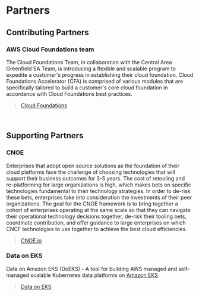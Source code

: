 # Partners

## Contributing Partners

### AWS Cloud Foundations team
The Cloud Foundations Team, in collaboration with the Central Area Greenfield SA Team, is introducing a flexible and scalable program to expedite a customer's progress in establishing their cloud foundation. Cloud Foundations Accelerator (CFA) is comprised of various modules that are specifically tailored to build a customer's core cloud foundation in accordance with Cloud Foundations best practices.

> [Cloud Foundations](https://aws.amazon.com/architecture/cloud-foundations/)


<br />

## Supporting Partners

### CNOE

Enterprises that adopt open source solutions as the foundation of their cloud platforms face the challenge of choosing technologies that will support their business outcomes for 3-5 years. The cost of retooling and re-platforming for large organizations is high, which makes bets on specific technologies fundamental to their technology strategies. In order to de-risk these bets, enterprises take into consideration the investments of their peer organizations. The goal for the CNOE framework is to bring together a cohort of enterprises operating at the same scale so that they can navigate their operational technology decisions together, de-risk their tooling bets, coordinate contribution, and offer guidance to large enterprises on which CNCF technologies to use together to achieve the best cloud efficiencies.

> [CNOE.io](https://cnoe.io/)

### Data on EKS
Data on Amazon EKS (DoEKS) - A tool for building AWS managed and self-managed scalable Kubernetes data platforms on [Amazon EKS](https://aws.amazon.com/eks/)

> [Data on EKS](https://awslabs.github.io/data-on-eks/)

